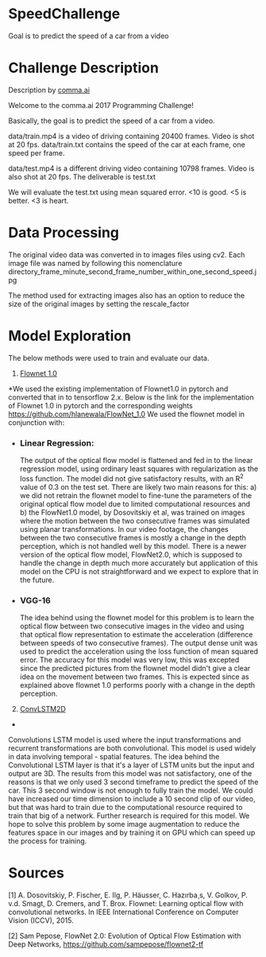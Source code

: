 # SpeedChallenge
Goal is to predict the speed of a car from a video

# Challenge Description
Description by [comma.ai](comma.ai)

  Welcome to the comma.ai 2017 Programming Challenge!

  Basically, the goal is to predict the speed of a car from a video.

  data/train.mp4 is a video of driving containing 20400 frames. Video is shot at 20 fps.
  data/train.txt contains the speed of the car at each frame, one speed per frame.

  data/test.mp4 is a different driving video containing 10798 frames. Video is also shot at 20 fps.
  The deliverable is test.txt

  We will evaluate the test.txt using mean squared error. <10 is good. <5 is better. <3 is heart.

# Data Processing
The original video data was converted in to images files using cv2. Each image file was named by following this nomenclature directory_frame_minute_second_frame_number_within_one_second_speed.jpg

The method used for extracting images also has an option to reduce the size of the original images by setting the rescale_factor

# Model Exploration
The below methods were used to train and evaluate our data.

1) [Flownet 1.0](https://arxiv.org/abs/1504.06852)

*We used the existing implementation of Flownet1.0 in pytorch and converted that in to tensorflow 2.x. Below is the link for the implementation of Flownet 1.0 in pytorch and the corresponding weights https://github.com/hlanewala/FlowNet_1.0
We used the flownet model in conjunction with:
  -  ### Linear Regression:
      The output of the optical flow model is flattened and fed in to the linear regression model, using ordinary least squares with regularization as the loss function. The model did not give satisfactory results, with an R<sup>2</sup> value of 0.3 on the test set. There are likely two main reasons for this: a) we did not retrain the flownet model to fine-tune the parameters of the original optical flow model due to limited computational resources and b) the FlowNet1.0 model, by Dosovitskiy et al, was trained on images where the motion between the two consecutive frames was simulated using planar transformations. In our video footage, the changes between the two consecutive frames is mostly a change in the depth perception, which is not handled well by this model. There is a newer version of the optical flow model, FlowNet2.0, which is supposed to handle the change in depth much more accurately but application of this model on the CPU is not straightforward and we expect to explore that in the future. 

  - ### VGG-16
    The idea behind using the flownet model for this problem is to learn the optical flow between two consecutive images in the video and using that optical flow representation to estimate the acceleration (difference between speeds of two consecutive frames). The output dense unit was used to predict the acceleration using the loss function of mean squared error. The accuracy for this model was very low, this was excepted since the predicted pictures from the flownet model didn't give a clear idea on the movement between two frames. This is expected since as explained above flownet 1.0 performs poorly with a change in the depth perception.

2) [ConvLSTM2D](https://keras.io/api/layers/recurrent_layers/conv_lstm2d/)
+
Convolutions LSTM model is used where the input transformations and recurrent transformations are both convolutional. This model is used widely in data involving temporal - spatial features. The idea behind the Convolutional LSTM layer is that it's a layer of LSTM units but the input and output are 3D. 
The results from this model was not satisfactory, one of the reasons is that we only used 3 second timeframe to predict the speed of the car. This 3 second window is not enough to fully train the model. We could have increased our time dimension to include a 10 second clip of our video, but that was hard to train due to the computational resource required to train that big of a network. Further research is required for this model. We hope to solve this problem by some image augmentation to reduce the features space in our images and by training it on GPU which can speed up the process for training. 


# Sources
[1] A. Dosovitskiy, P. Fischer, E. Ilg, P. Häusser, C. Hazırba¸s, V. Golkov, P. v.d. Smagt, D. Cremers, and T. Brox. Flownet: Learning optical flow with convolutional networks. In IEEE International Conference on Computer Vision (ICCV), 2015.

[2] Sam Pepose, FlowNet 2.0: Evolution of Optical Flow Estimation with Deep Networks, https://github.com/sampepose/flownet2-tf



